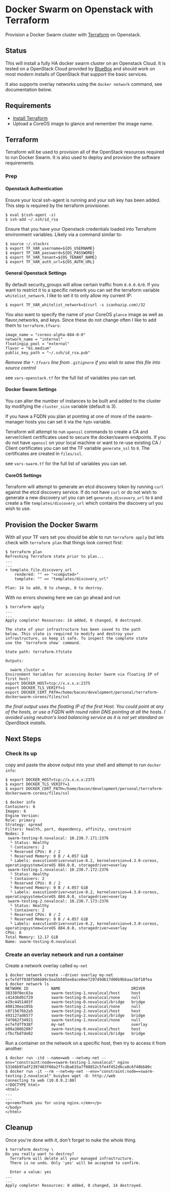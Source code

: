 # Docker Swarm on Openstack with Terraform

Provision a Docker Swarm cluster with [Terraform](https://www.terraform.io) on Openstack.

## Status

This will install a fully HA docker swarm cluster on an Openstack Cloud. It is tested on a OpenStack Cloud provided by [BlueBox](https://www.blueboxcloud.com/) and should work on most modern installs of OpenStack that support the basic services.

It also supports overlay networks using the `docker network` command, see documentation below.


## Requirements

- [Install Terraform](https://www.terraform.io/intro/getting-started/install.html)
- Upload a CoreOS image to glance and remember the image name.

## Terraform

Terraform will be used to provision all of the OpenStack resources required to run Docker Swarm.   It is also used to deploy and provision the software requirements.

### Prep

#### Openstack Authentication

Ensure your local ssh-agent is running and your ssh key has been added. This step is required by the terraform provisioner.

```
$ eval $(ssh-agent -s)
$ ssh-add ~/.ssh/id_rsa
```

Ensure that you have your Openstack credentials loaded into Terraform environment variables. Likely via a command similar to:

```
$ source ~/.stackrc
$ export TF_VAR_username=${OS_USERNAME} 
$ export TF_VAR_password=${OS_PASSWORD}
$ export TF_VAR_tenant=${OS_TENANT_NAME}
$ export TF_VAR_auth_url=${OS_AUTH_URL}

```

#### General Openstack Settings

By default security_groups will allow certain traffic from `0.0.0.0/0`.  If you want to restrict it to a specific network you can set the terraform variable `whitelist_network`.  I like to set it to only allow my current IP:

```
$ export TF_VAR_whitelist_network=$(curl -s icanhazip.com)/32
```

You also want to specify the name of your CoreOS `glance` image as well as flavor,networks, and keys.  Since these do not change often I like to add them to `terraform.tfvars`:

```
image_name = "coreos-alpha-884-0-0"
network_name = "internal"
floatingip_pool = "external"
flavor = "m1.medium"
public_key_path = "~/.ssh/id_rsa.pub"
```

_Remove the `*.tfvars` line from `.gitignore` if you wish to save this file into source control_

see `vars-openstack.tf` for the full list of variables you can set.

#### Docker Swarm Settings

You can alter the number of instances to be built and added to the cluster by modifying the `cluster_size` variable (default is 3).

If you have a FQDN you plan at pointing at one of more of the swarm-manager hosts you can set it via the `fqdn` variable.

Terraform will attempt to run `openssl` commands to create a CA and server/client certificates used to secure the docker/swarm endpoints.  If you do not have `openssl` on your local machine or want to re-use existing CA / Client certificates you can set the TF variable `generate_ssl` to `0`.  The certificates are created in `files/ssl`.

see `vars-swarm.tf` for the full list of variables you can set.

#### CoreOS Settings

Terraform will attempt to generate an etcd discovery token by running `curl` against the etcd discovery service.  If do not have `curl` or do not wish to generate a new discovery url you can set `generate_discovery_url` to `0` and create a file `templates/discovery_url` which contains the discovery url you wish to use.

## Provision the Docker Swarm

With all your TF vars set you should be able to run `terraform apply` but lets check with `terraform plan` that things look correct first:


```
$ terraform plan
Refreshing Terraform state prior to plan...
...
...
+ template_file.discovery_url
    rendered: "" => "<computed>"
    template: "" => "templates/discovery_url"

Plan: 14 to add, 0 to change, 0 to destroy.
```

With no errors showing here we can go ahead and run

```
$ terraform apply
...
...
Apply complete! Resources: 14 added, 0 changed, 0 destroyed.

The state of your infrastructure has been saved to the path
below. This state is required to modify and destroy your
infrastructure, so keep it safe. To inspect the complete state
use the `terraform show` command.

State path: terraform.tfstate

Outputs:

  swarm_cluster = 
Environment Variables for accessing Docker Swarm via floating IP of first host:
export DOCKER_HOST=tcp://x.x.x.x:2375
export DOCKER_TLS_VERIFY=1
export DOCKER_CERT_PATH=/home/bacon/development/personal/terraform-dockerswarm-coreos/files/ssl
```

_the final output uses the floating IP of the first Host. You could point at any of the hosts, or use a FQDN with round robin DNS pointing at all the hosts.  I avoided using neutron's load balancing service as it is not yet standard on OpenStack installs._

## Next Steps

### Check its up

copy and paste the above output into your shell and attempt to run `docker info`:

```
$ export DOCKER_HOST=tcp://x.x.x.x:2375
$ export DOCKER_TLS_VERIFY=1
$ export DOCKER_CERT_PATH=/home/bacon/development/personal/terraform-dockerswarm-coreos/files/ssl

$ docker info
Containers: 6
Images: 6
Engine Version: 
Role: primary
Strategy: spread
Filters: health, port, dependency, affinity, constraint
Nodes: 3
 swarm-testing-0.novalocal: 10.230.7.171:2376
  └ Status: Healthy
  └ Containers: 2
  └ Reserved CPUs: 0 / 2
  └ Reserved Memory: 0 B / 4.057 GiB
  └ Labels: executiondriver=native-0.2, kernelversion=4.3.0-coreos, operatingsystem=CoreOS 884.0.0, storagedriver=overlay
 swarm-testing-1.novalocal: 10.230.7.172:2376
  └ Status: Healthy
  └ Containers: 2
  └ Reserved CPUs: 0 / 2
  └ Reserved Memory: 0 B / 4.057 GiB
  └ Labels: executiondriver=native-0.2, kernelversion=4.3.0-coreos, operatingsystem=CoreOS 884.0.0, storagedriver=overlay
 swarm-testing-2.novalocal: 10.230.7.173:2376
  └ Status: Healthy
  └ Containers: 2
  └ Reserved CPUs: 0 / 2
  └ Reserved Memory: 0 B / 4.057 GiB
  └ Labels: executiondriver=native-0.2, kernelversion=4.3.0-coreos, operatingsystem=CoreOS 884.0.0, storagedriver=overlay
CPUs: 6
Total Memory: 12.17 GiB
Name: swarm-testing-0.novalocal
```

### Create an overlay network and run a container

Create a network overlay called `my-net`

```
$ docker network create --driver overlay my-net
ecfefdff938f506b09c5ea5b505ee8ace0ee7297d9d617d06b9bbaac5bf10fea
$ docker network ls
NETWORK ID          NAME                               DRIVER
38338f0ec63a        swarm-testing-1.novalocal/host     host                
c41436d91f29        swarm-testing-0.novalocal/none     null                
e29c4451483f        swarm-testing-0.novalocal/bridge   bridge              
400130ea105b        swarm-testing-2.novalocal/none     null                
c8f15676b2a5        swarm-testing-2.novalocal/host     host                
493127ad6577        swarm-testing-2.novalocal/bridge   bridge              
74f862f34921        swarm-testing-1.novalocal/none     null                
ecfefdff938f        my-net                             overlay             
b09a38662087        swarm-testing-0.novalocal/host     host                
cfbcfbd7de02        swarm-testing-1.novalocal/bridge   bridge              
```

Run a container on the network on a specific host, then try to access it from another:

```
$ docker run -itd --name=web --net=my-net --env="constraint:node==swarm-testing-1.novalocal" nginx
53166b97adf2397403f00a2ffcdba635a7f08852c5fe4f452d6ca8c6f40bb80c
$ docker run -it --rm --net=my-net --env="constraint:node==swarm-testing-2.novalocal" busybox wget -O- http://web
Connecting to web (10.0.0.2:80)
<!DOCTYPE html>
<html>
...
...
<p><em>Thank you for using nginx.</em></p>
</body>
</html>

```

## Cleanup

Once you're done with it, don't forget to nuke the whole thing.

```
$ terraform destroy \
Do you really want to destroy?
  Terraform will delete all your managed infrastructure.
  There is no undo. Only 'yes' will be accepted to confirm.

  Enter a value: yes
...
...
Apply complete! Resources: 0 added, 0 changed, 14 destroyed.
```
